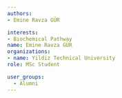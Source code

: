 ```yaml
---
authors:
- Emine Ravza GÜR

interests:
- Bıochemıcal Pathway
name: Emine Ravza GÜR 
organizations:
- name: Yildiz Technical University
role: MSc Student

user_groups:
  - Alumni
---
```

  
